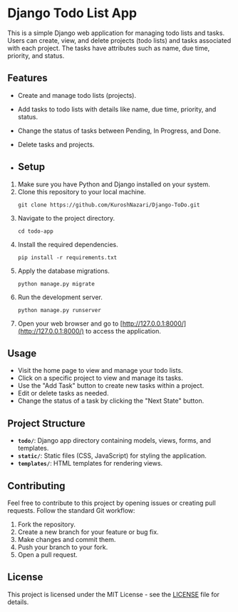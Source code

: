 #  Django Todo List App
This is a simple Django web application for managing todo lists and tasks. Users can create, view, and delete projects (todo lists) and tasks associated with each project. The tasks have attributes such as name, due time, priority, and status.

## Features

- Create and manage todo lists (projects).
- Add tasks to todo lists with details like name, due time, priority, and status.
- Change the status of tasks between Pending, In Progress, and Done.
- Delete tasks and projects.

- ## Setup

1. Make sure you have Python and Django installed on your system.
2. Clone this repository to your local machine.
   ```
   git clone https://github.com/KuroshNazari/Django-ToDo.git
   ```
3. Navigate to the project directory.
   ```
   cd todo-app
   ```
4. Install the required dependencies.
   ```
   pip install -r requirements.txt
   ```
5. Apply the database migrations.
   ```
   python manage.py migrate
   ```
6. Run the development server.
   ```
   python manage.py runserver
   ```
7. Open your web browser and go to [http://127.0.0.1:8000/](http://127.0.0.1:8000/) to access the application.

## Usage

- Visit the home page to view and manage your todo lists.
- Click on a specific project to view and manage its tasks.
- Use the "Add Task" button to create new tasks within a project.
- Edit or delete tasks as needed.
- Change the status of a task by clicking the "Next State" button.

## Project Structure

- **`todo/`**: Django app directory containing models, views, forms, and templates.
- **`static/`**: Static files (CSS, JavaScript) for styling the application.
- **`templates/`**: HTML templates for rendering views.

## Contributing

Feel free to contribute to this project by opening issues or creating pull requests. Follow the standard Git workflow:

1. Fork the repository.
2. Create a new branch for your feature or bug fix.
3. Make changes and commit them.
4. Push your branch to your fork.
5. Open a pull request.

## License

This project is licensed under the MIT License - see the [LICENSE](LICENSE) file for details.
